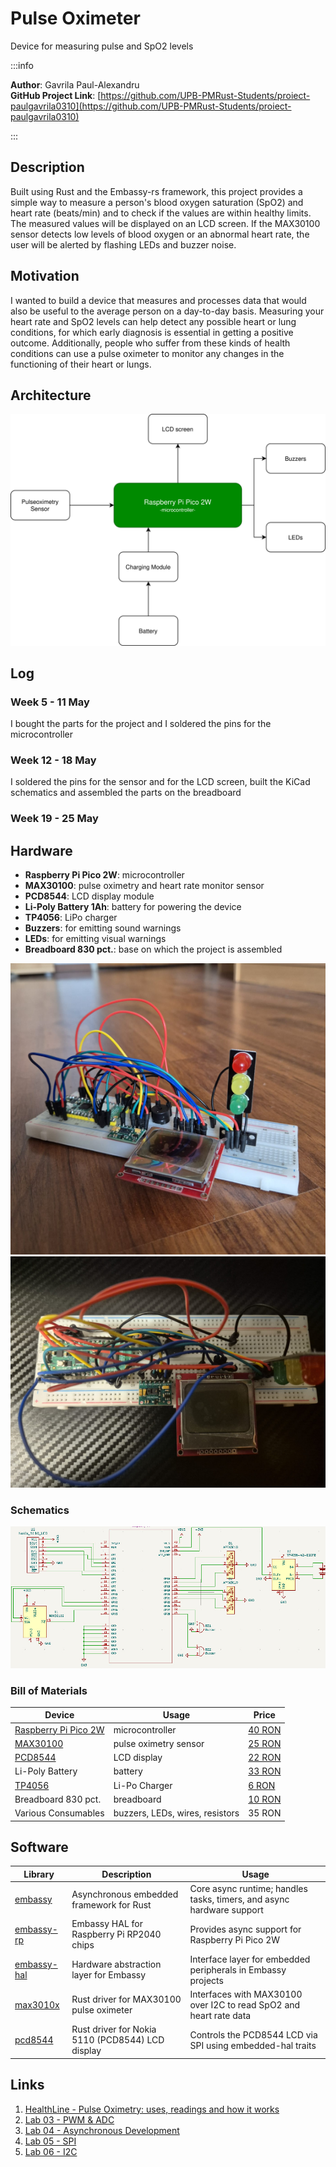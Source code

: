 # Pulse Oximeter
Device for measuring pulse and SpO2 levels

:::info 

**Author**: Gavrila Paul-Alexandru \
**GitHub Project Link**: [https://github.com/UPB-PMRust-Students/proiect-paulgavrila0310](https://github.com/UPB-PMRust-Students/proiect-paulgavrila0310)

:::

## Description

Built using Rust and the Embassy-rs framework, this project provides a simple way to measure a person's blood oxygen saturation (SpO2) and heart rate (beats/min) and to check if the values are within healthy limits. The measured values will be displayed on an LCD screen. If the MAX30100 sensor detects low levels of blood oxygen or an abnormal heart rate, the user will be alerted by flashing LEDs and buzzer noise.

## Motivation

I wanted to build a device that measures and processes data that would also be useful to the average person on a day-to-day basis. Measuring your heart rate and SpO2 levels can help detect any possible heart or lung conditions, for which early diagnosis is essential in getting a positive outcome. Additionally, people who suffer from these kinds of health conditions can use a pulse oximeter to monitor any changes in the functioning of their heart or lungs.

## Architecture 

![Local Image](./pm_architecture.svg)

## Log

<!-- write your progress here every week -->

### Week 5 - 11 May

I bought the parts for the project and I soldered the pins for the microcontroller

### Week 12 - 18 May

I soldered the pins for the sensor and for the LCD screen, built the KiCad schematics and assembled the parts on the breadboard

### Week 19 - 25 May

## Hardware

- **Raspberry Pi Pico 2W**: microcontroller
- **MAX30100**: pulse oximetry and heart rate monitor sensor
- **PCD8544**: LCD display module
- **Li-Poly Battery 1Ah**: battery for powering the device
- **TP4056**: LiPo charger
- **Buzzers**: for emitting sound warnings
- **LEDs**: for emitting visual warnings
- **Breadboard 830 pct.**: base on which the project is assembled

![Local Image](./hardware1.svg)
![Local Image](./hardware2.svg)

### Schematics

![Local Image](./kicad.svg)

### Bill of Materials

<!-- Fill out this table with all the hardware components that you might need.

The format is 
```
| [Device](link://to/device) | This is used ... | [price](link://to/store) |

```

-->

| Device                 | Usage                        | Price   |
|------------------------|------------------------------|---------|
| [Raspberry Pi Pico 2W](https://www.raspberrypi.com/documentation/microcontrollers/pico-series.html)   | microcontroller              | [40 RON](https://www.optimusdigital.ro/en/raspberry-pi-boards/13327-raspberry-pi-pico-2-w.html)  |
| [MAX30100](https://www.analog.com/en/products/max30100.html)               | pulse oximetry sensor        | [25 RON](https://www.optimusdigital.ro/en/others/2166-green-max30100-heart-rate-sensor-module.html)  |
| [PCD8544](https://esp32-pcd8544.readthedocs.io/en/latest/get-started/)                | LCD display                  | [22 RON](https://www.optimusdigital.ro/ro/optoelectronice-lcd-uri/1944-modul-lcd-cu-controller-pcd8544-rou-lcd-compatibil-cu-5110.html)  |
| Li-Poly Battery        | battery                      | [33 RON](https://www.emag.ro/baterie-li-poly-400mah-3-7v-liter-energy-battery-model-902025-418/pd/DPWPRVYBM/)  |
| [TP4056](https://radioremont.com/wa-data/public/shop/products/19/42/4219/attachments/TP4056.pdf)                 | Li-Po Charger                | [6 RON](https://www.optimusdigital.ro/en/chargers/7534-incarcator-tp4056-cu-micro-usb-pt-baterie-lipo-1a-cu-protectie-pentru-circuite.html)   |
| Breadboard 830 pct.    | breadboard                   | [10 RON](https://www.optimusdigital.ro/en/breadboards/8-breadboard-hq-830-points.html)  |
| Various Consumables    | buzzers, LEDs, wires, resistors | 35 RON  |

## Software

| Library               | Description                                           | Usage                                                                 |
|-----------------------|-------------------------------------------------------|-----------------------------------------------------------------------|
| [embassy](https://embassy.dev/)               | Asynchronous embedded framework for Rust              | Core async runtime; handles tasks, timers, and async hardware support |
| [embassy-rp](https://docs.embassy.dev/embassy-rp/git/rp2040/index.html)            | Embassy HAL for Raspberry Pi RP2040 chips             | Provides async support for Raspberry Pi Pico 2W                       |
| [embassy-hal](https://docs.embassy.dev/embassy-embedded-hal/git/default/index.html)           | Hardware abstraction layer for Embassy                | Interface layer for embedded peripherals in Embassy projects          |
| [max3010x](https://docs.rs/max3010x/latest/max3010x/)              | Rust driver for MAX30100 pulse oximeter               | Interfaces with MAX30100 over I2C to read SpO2 and heart rate data    |
| [pcd8544](https://crates.io/crates/pcd8544)               | Rust driver for Nokia 5110 (PCD8544) LCD display      | Controls the PCD8544 LCD via SPI using embedded-hal traits            |

## Links

<!-- Add a few links that inspired you and that you think you will use for your project -->

1. [HealthLine - Pulse Oximetry: uses, readings and how it works](https://www.healthline.com/health/pulse-oximetry)
2. [Lab 03 - PWM & ADC](https://pmrust.pages.upb.ro/docs/acs_cc/lab/03)
3. [Lab 04 - Asynchronous Development](https://pmrust.pages.upb.ro/docs/acs_cc/lab/04)
4. [Lab 05 - SPI](https://pmrust.pages.upb.ro/docs/acs_cc/lab/05)
5. [Lab 06 - I2C](https://pmrust.pages.upb.ro/docs/acs_cc/lab/06)
